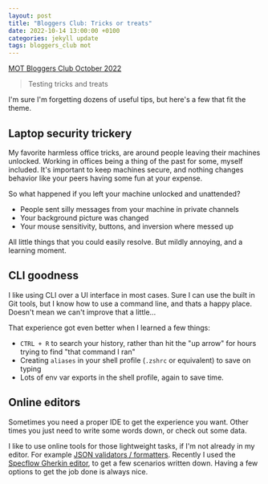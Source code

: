 ```yaml
---
layout: post
title: "Bloggers Club: Tricks or treats"
date: 2022-10-14 13:00:00 +0100
categories: jekyll update
tags: bloggers_club mot
---
```

[MOT Bloggers Club October 2022][1]

> Testing tricks and treats

I'm sure I'm forgetting dozens of useful tips, but here's a few that fit the theme.

## Laptop security trickery
My favorite harmless office tricks, are around people leaving their machines unlocked. Working in offices being a thing of the past for some, myself included. It's important to keep machines secure, and nothing changes behavior like your peers having some fun at your expense.

So what happened if you left your machine unlocked and unattended? 

- People sent silly messages from your machine in private channels
- Your background picture was changed
- Your mouse sensitivity, buttons, and inversion where messed up

All little things that you could easily resolve. But mildly annoying, and a learning moment.

## CLI goodness
I like using CLI over a UI interface in most cases. Sure I can use the built in Git tools, but I know how to use a command line, and thats a happy place. Doesn't mean we can't improve that a little...

That experience got even better when I learned a few things:

- `CTRL + R` to search your history, rather than hit the "up arrow" for hours trying to find "that command I ran"
- Creating `aliases` in your shell profile (`.zshrc` or equivalent) to save on typing
- Lots of env var exports in the shell profile, again to save time.

## Online editors
Sometimes you need a proper IDE to get the experience you want. Other times you just need to write some words down, or check out some data.

I like to use online tools for those lightweight tasks, if I'm not already in my editor. For example [JSON validators / formatters][2]. Recently I used the [Specflow Gherkin editor][3], to get a few scenarios written down. Having a few options to get the job done is always nice.

[1]: https://club.ministryoftesting.com/t/bloggers-club-october-2022-trick-or-treat/62666
[2]: https://jsonformatter.curiousconcept.com/
[3]: https://specflow.org/tools/online-gherkin-editor/
